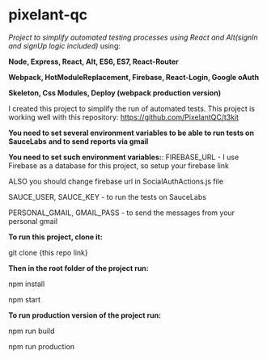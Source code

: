 # pixelant-qc
_Project to simplify automated testing processes using React and Alt(signIn and signUp logic included)_ using:

**Node, Express, React, Alt, ES6, ES7, React-Router**

**Webpack, HotModuleReplacement, Firebase, React-Login, Google oAuth**

**Skeleton, Css Modules, Deploy (webpack production version)**

I created this project to simplify the run of automated tests.
This project is working well with this repository:
https://github.com/PixelantQC/t3kit

__You need to set several environment variables to be able to run tests on SauceLabs__
__and to send reports via gmail__

**You need to set such environment variables:**:
FIREBASE_URL - I use Firebase as a database for this project, so setup your firebase link

ALSO you should change firebase url in SocialAuthActions.js file

SAUCE_USER, SAUCE_KEY - to run the tests on SauceLabs

PERSONAL_GMAIL, GMAIL_PASS - to send the messages from your personal gmail

**To run this project, clone it:**

git clone {this repo link}

**Then in the root folder of the project run:**

npm install

npm start

**To run production version of the project run:**

npm run build

npm run production
